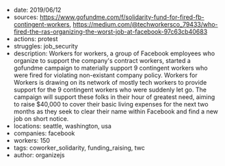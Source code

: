 - date: 2019/06/12
- sources: https://www.gofundme.com/f/solidarity-fund-for-fired-fb-contingent-workers, https://medium.com/@techworkersco_79433/who-fired-the-ras-organizing-the-worst-job-at-facebook-97c63cb40683
- actions: protest
- struggles: job_security
- description: Workers for workers, a group of Facebook employees who organize to support the company's contract workers, started a gofundme campaign to materially support 9 contingent workers who were fired for violating non-existant company policy. Workers for Workers is drawing on its network of mostly tech workers to provide support for the 9 contingent workers who were suddenly let go. The campaign will support these folks in their hour of greatest need, aiming to raise $40,000 to cover their basic living expenses for the next two months as they seek to clear their name within Facebook and find a new job on short notice. 
- locations: seattle, washington, usa
- companies: facebook
- workers: 150
- tags: coworker_solidarity, funding_raising, twc
- author: organizejs
